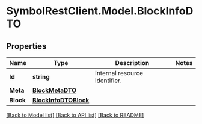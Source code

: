 # SymbolRestClient.Model.BlockInfoDTO

## Properties

Name | Type | Description | Notes
------------ | ------------- | ------------- | -------------
**Id** | **string** | Internal resource identifier. | 
**Meta** | [**BlockMetaDTO**](BlockMetaDTO.md) |  | 
**Block** | [**BlockInfoDTOBlock**](BlockInfoDTOBlock.md) |  | 

[[Back to Model list]](../README.md#documentation-for-models) [[Back to API list]](../README.md#documentation-for-api-endpoints) [[Back to README]](../README.md)

